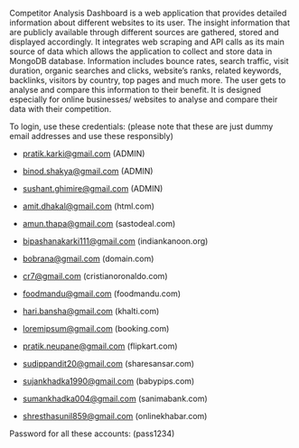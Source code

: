 Competitor Analysis Dashboard is a web application that provides detailed information about different websites to its user. The insight information that are publicly available through different sources are gathered, stored and displayed accordingly. It integrates web scraping and API calls as its main source of data which allows the application to collect and store data in MongoDB database. Information includes bounce rates, search traffic, visit duration, organic searches and clicks, website’s ranks, related keywords, backlinks, visitors by country, top pages and much more. The user gets to analyse and compare this information to their benefit. It is designed especially for online businesses/ websites to analyse and compare their data with their competition.

To login, use these credentials: (please note that these are just dummy email addresses and use these responsibly)
- pratik.karki@gmail.com (ADMIN)
- binod.shakya@gmail.com (ADMIN)
- sushant.ghimire@gmail.com (ADMIN)

- amit.dhakal@gmail.com (html.com)
- amun.thapa@gmail.com (sastodeal.com)
- bipashanakarki111@gmail.com (indiankanoon.org)
- bobrana@gmail.com (domain.com)
- cr7@gmail.com (cristianoronaldo.com)
- foodmandu@gmail.com (foodmandu.com)
- hari.bansha@gmail.com (khalti.com)
- loremipsum@gmail.com (booking.com)
- pratik.neupane@gmail.com (flipkart.com)
- sudippandit20@gmail.com (sharesansar.com)
- sujankhadka1990@gmail.com (babypips.com)
- sumankhadka004@gmail.com (sanimabank.com)
- shresthasunil859@gmail.com (onlinekhabar.com)

Password for all these accounts: (pass1234)

